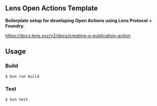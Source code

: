 ## Lens Open Actions Template

**Boilerplate setup for developing Open Actions using Lens Protocol + Foundry.**

https://docs.lens.xyz/v2/docs/creating-a-publication-action

## Usage

### Build

```shell
$ bun run build
```

### Test

```shell
$ bun test
```
